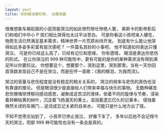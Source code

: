 ```yaml
---
layout: post
title: 你的眼泪像珍珠， 也像雨露
---
```


很难想象车厢前面的小屁孩能哭泣的如此惨烈惨壮惨绝人寰， 奥斯卡的影帝影后们和咱们中华小 P 孩们相比哭得也太过平淡苍白。  可是你看这小孩吧亲人健在，物质生活已然满足基本需求，精神世界一片荒原尚待开发。 到底有什么能让他哭得如此多姿多彩富有层次感呢？ 一件莫名其妙的小事吧， 他不知道如何表达只懂哭泣。 可是你已经这么高了，已经有记忆和思维， 你有感情， 眼泪是表达你悲伤的形式。 在让你哭泣的 999 种可能性中，更有可能的是你的某种需求没有得到满足所以你要抗议。 你想要这个，想要那个，哭到这里，哭到那里。当有一天你回首哭路发现自己不是在哭泣，而是在哼一首歌：《我的眼泪，为我而流》。

哭泣的音量与悲伤程度是没有稳定的相关关系的， 哭泣的频率与悲伤的真伪也没有靠谱的推论。 但是眼泪很少是直接给人们带来幸福与快乐的事物。 无数种痛苦悲伤懊悔惊悸郁闷感动感恩，凝聚成这苦涩的液体，依着不同的旋律与节奏，浸染着转瞬枯黄的树叶，沉淀着飞扬漫天的黄土，湿润着遗忘已久的记事本， 侵蚀着倏然关闭的车厢门… 逆流成忘记关紧的自来水， 可能只是什么地方出了错。

不知不觉枣庄站到了， 小孩早已停止哭泣， 好像下车了， 多年以后他不会记得今天的哭泣，而那 999 种可能性也没有一条会是真的。